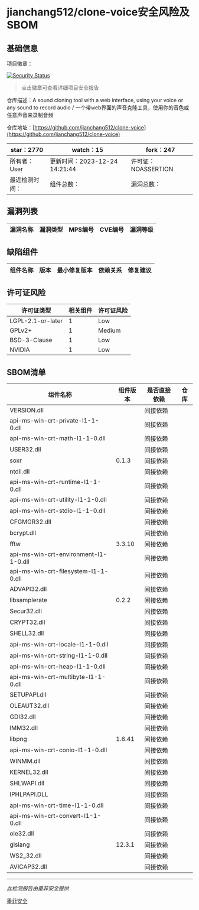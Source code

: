 # jianchang512/clone-voice安全风险及SBOM

## 基础信息

项目徽章：

[![Security Status](https://www.murphysec.com/platform3/v31/badge/1738993423195848704.svg)](https://www.murphysec.com/console/report/1735369490969354240/1738993423195848704)

> 点击徽章可查看详细项目安全报告

仓库描述：A sound cloning tool with a web interface, using your voice or any sound to record audio / 一个带web界面的声音克隆工具，使用你的音色或任意声音来录制音频

仓库地址：[https://github.com/jianchang512/clone-voice](https://github.com/jianchang512/clone-voice)

| star：2770 | watch：15 | fork：247 |
| ----------- | -------------- | ------------ |
| 所有者：User | 更新时间：2023-12-24 14:21:44 | 许可证：NOASSERTION |
| 最近检测时间： | 组件总数： | 漏洞总数： |




## 漏洞列表

| 漏洞名称 | 漏洞类型 | MPS编号 | CVE编号 | 漏洞等级 |
| ------- | ------ | ------- | ------ | ----- |





## 缺陷组件

| 组件名称 | 版本 | 最小修复版本 | 依赖关系 | 修复建议 |
| -------- | ---- | ------------ | -------- | -------- |





## 许可证风险

| 许可证类型 | 相关组件 | 许可证风险 |
| ---------- | -------- | ---------- |
|LGPL-2.1-or-later|1|Low|
|GPLv2+|1|Medium|
|BSD-3-Clause|1|Low|
|NVIDIA|1|Low|




## SBOM清单

| 组件名称 | 组件版本 | 是否直接依赖 | 仓库 |
| -------- | -------- | ------------ | ---- |
|VERSION.dll||间接依赖||
|api-ms-win-crt-private-l1-1-0.dll||间接依赖||
|api-ms-win-crt-math-l1-1-0.dll||间接依赖||
|USER32.dll||间接依赖||
|soxr|0.1.3|间接依赖||
|ntdll.dll||间接依赖||
|api-ms-win-crt-runtime-l1-1-0.dll||间接依赖||
|api-ms-win-crt-utility-l1-1-0.dll||间接依赖||
|api-ms-win-crt-stdio-l1-1-0.dll||间接依赖||
|CFGMGR32.dll||间接依赖||
|bcrypt.dll||间接依赖||
|fftw|3.3.10|间接依赖||
|api-ms-win-crt-environment-l1-1-0.dll||间接依赖||
|api-ms-win-crt-filesystem-l1-1-0.dll||间接依赖||
|ADVAPI32.dll||间接依赖||
|libsamplerate|0.2.2|间接依赖||
|Secur32.dll||间接依赖||
|CRYPT32.dll||间接依赖||
|SHELL32.dll||间接依赖||
|api-ms-win-crt-locale-l1-1-0.dll||间接依赖||
|api-ms-win-crt-string-l1-1-0.dll||间接依赖||
|api-ms-win-crt-heap-l1-1-0.dll||间接依赖||
|api-ms-win-crt-multibyte-l1-1-0.dll||间接依赖||
|SETUPAPI.dll||间接依赖||
|OLEAUT32.dll||间接依赖||
|GDI32.dll||间接依赖||
|IMM32.dll||间接依赖||
|libpng|1.6.41|间接依赖||
|api-ms-win-crt-conio-l1-1-0.dll||间接依赖||
|WINMM.dll||间接依赖||
|KERNEL32.dll||间接依赖||
|SHLWAPI.dll||间接依赖||
|IPHLPAPI.DLL||间接依赖||
|api-ms-win-crt-time-l1-1-0.dll||间接依赖||
|api-ms-win-crt-convert-l1-1-0.dll||间接依赖||
|ole32.dll||间接依赖||
|glslang|12.3.1|间接依赖||
|WS2_32.dll||间接依赖||
|AVICAP32.dll||间接依赖||


------

*此检测报告由墨菲安全提供*

[墨菲安全](www.murphysec.com)